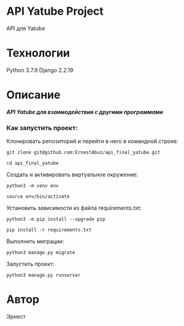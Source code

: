 # API Yatube Project
API для Yatube
# Технологии
Python 3.7.9
Django 2.2.19
# Описание
***API Yatube для взаимодействия с другими программами***
### Как запустить проект:

Клонировать репозиторий и перейти в него в командной строке:

```
git clone git@github.com:ErnestAbuz/api_final_yatube.git
```
```
cd api_final_yatube
```

Cоздать и активировать виртуальное окружение:

```
python3 -m venv env
```

```
source env/bin/activate
```
Установить зависимости из файла requirements.txt:

```
python3 -m pip install --upgrade pip
```

```
pip install -r requirements.txt
```

Выполнить миграции:

```
python3 manage.py migrate
```

Запустить проект:

```
python3 manage.py runserver
```

# Автор
Эрнест
